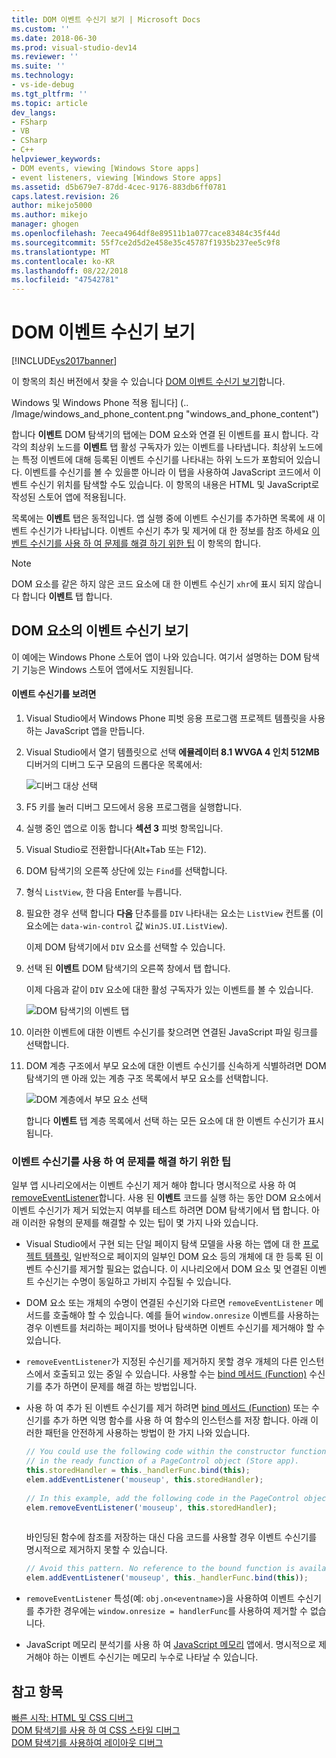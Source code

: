 ```yaml
---
title: DOM 이벤트 수신기 보기 | Microsoft Docs
ms.custom: ''
ms.date: 2018-06-30
ms.prod: visual-studio-dev14
ms.reviewer: ''
ms.suite: ''
ms.technology:
- vs-ide-debug
ms.tgt_pltfrm: ''
ms.topic: article
dev_langs:
- FSharp
- VB
- CSharp
- C++
helpviewer_keywords:
- DOM events, viewing [Windows Store apps]
- event listeners, viewing [Windows Store apps]
ms.assetid: d5b679e7-87dd-4cec-9176-883db6ff0781
caps.latest.revision: 26
author: mikejo5000
ms.author: mikejo
manager: ghogen
ms.openlocfilehash: 7eeca4964df8e89511b1a077cace83484c35f44d
ms.sourcegitcommit: 55f7ce2d5d2e458e35c45787f1935b237ee5c9f8
ms.translationtype: MT
ms.contentlocale: ko-KR
ms.lasthandoff: 08/22/2018
ms.locfileid: "47542781"
---
```

# <a name="view-dom-event-listeners"></a>DOM 이벤트 수신기 보기
[!INCLUDE[vs2017banner](../includes/vs2017banner.md)]

이 항목의 최신 버전에서 찾을 수 있습니다 [DOM 이벤트 수신기 보기](https://docs.microsoft.com/visualstudio/debugger/view-dom-event-listeners)합니다.  
  
Windows 및 Windows Phone 적용 됩니다] (.. /Image/windows_and_phone_content.png "windows_and_phone_content")  
  
 합니다 **이벤트** DOM 탐색기의 탭에는 DOM 요소와 연결 된 이벤트를 표시 합니다. 각각의 최상위 노드를 **이벤트** 탭 활성 구독자가 있는 이벤트를 나타냅니다. 최상위 노드에는 특정 이벤트에 대해 등록된 이벤트 수신기를 나타내는 하위 노드가 포함되어 있습니다. 이벤트를 수신기를 볼 수 있을뿐 아니라 이 탭을 사용하여 JavaScript 코드에서 이벤트 수신기 위치를 탐색할 수도 있습니다. 이 항목의 내용은 HTML 및 JavaScript로 작성된 스토어 앱에 적용됩니다.  
  
 목록에는 **이벤트** 탭은 동적입니다. 앱 실행 중에 이벤트 수신기를 추가하면 목록에 새 이벤트 수신기가 나타납니다. 이벤트 수신기 추가 및 제거에 대 한 정보를 참조 하세요 [이벤트 수신기를 사용 하 여 문제를 해결 하기 위한 팁](#Tips) 이 항목의 합니다.  
  
> [!NOTE]
>  DOM 요소를 같은 하지 않은 코드 요소에 대 한 이벤트 수신기 `xhr`에 표시 되지 않습니다 합니다 **이벤트** 탭 합니다.  
  
## <a name="view-event-listeners-for-dom-elements"></a>DOM 요소의 이벤트 수신기 보기  
 이 예에는 Windows Phone 스토어 앱이 나와 있습니다. 여기서 설명하는 DOM 탐색기 기능은 Windows 스토어 앱에서도 지원됩니다.  
  
#### <a name="to-view-event-listeners"></a>이벤트 수신기를 보려면  
  
1.  Visual Studio에서 Windows Phone 피벗 응용 프로그램 프로젝트 템플릿을 사용하는 JavaScript 앱을 만듭니다.  
  
2.  Visual Studio에서 열기 템플릿으로 선택 **에뮬레이터 8.1 WVGA 4 인치 512MB** 디버거의 디버그 도구 모음의 드롭다운 목록에서:  
  
     ![디버그 대상 선택](../debugger/media/js-dom-debug-target-emu.png "JS_DOM_Debug_Target_Emu")  
  
3.  F5 키를 눌러 디버그 모드에서 응용 프로그램을 실행합니다.  
  
4.  실행 중인 앱으로 이동 합니다 **섹션 3** 피벗 항목입니다.  
  
5.  Visual Studio로 전환합니다(Alt+Tab 또는 F12).  
  
6.  DOM 탐색기의 오른쪽 상단에 있는 `Find`를 선택합니다.  
  
7.  형식 `ListView`, 한 다음 Enter를 누릅니다.  
  
8.  필요한 경우 선택 합니다 **다음** 단추를를 `DIV` 나타내는 요소는 `ListView` 컨트롤 (이 요소에는 `data-win-control` 값 `WinJS.UI.ListView`).  
  
     이제 DOM 탐색기에서 `DIV` 요소를 선택할 수 있습니다.  
  
9. 선택 된 **이벤트** DOM 탐색기의 오른쪽 창에서 탭 합니다.  
  
     이제 다음과 같이 `DIV` 요소에 대한 활성 구독자가 있는 이벤트를 볼 수 있습니다.  
  
     ![DOM 탐색기의 이벤트 탭](../debugger/media/js-dom-events.png "JS_DOM_Events")  
  
10. 이러한 이벤트에 대한 이벤트 수신기를 찾으려면 연결된 JavaScript 파일 링크를 선택합니다.  
  
11. DOM 계층 구조에서 부모 요소에 대한 이벤트 수신기를 신속하게 식별하려면 DOM 탐색기의 맨 아래 있는 계층 구조 목록에서 부모 요소를 선택합니다.  
  
     ![DOM 계층에서 부모 요소 선택](../debugger/media/js-dom-breadcrumbs.png "JS_DOM_Breadcrumbs")  
  
     합니다 **이벤트** 탭 계층 목록에서 선택 하는 모든 요소에 대 한 이벤트 수신기가 표시 됩니다.  
  
###  <a name="Tips"></a> 이벤트 수신기를 사용 하 여 문제를 해결 하기 위한 팁  
 일부 앱 시나리오에서는 이벤트 수신기 제거 해야 합니다 명시적으로 사용 하 여 [removeEventListener](http://msdn.microsoft.com/library/ie/ff975250\(v=vs.85\).aspx)합니다. 사용 된 **이벤트** 코드를 실행 하는 동안 DOM 요소에서 이벤트 수신기가 제거 되었는지 여부를 테스트 하려면 DOM 탐색기에서 탭 합니다. 아래 이러한 유형의 문제를 해결할 수 있는 팁이 몇 가지 나와 있습니다.  
  
-   Visual Studio에서 구현 되는 단일 페이지 탐색 모델을 사용 하는 앱에 대 한 [프로젝트 템플릿](http://msdn.microsoft.com/library/windows/apps/hh758331.aspx), 일반적으로 페이지의 일부인 DOM 요소 등의 개체에 대 한 등록 된 이벤트 수신기를 제거할 필요는 없습니다. 이 시나리오에서 DOM 요소 및 연결된 이벤트 수신기는 수명이 동일하고 가비지 수집될 수 있습니다.  
  
-   DOM 요소 또는 개체의 수명이 연결된 수신기와 다르면 `removeEventListener` 메서드를 호출해야 할 수 있습니다. 예를 들어 `window.onresize` 이벤트를 사용하는 경우 이벤트를 처리하는 페이지를 벗어나 탐색하면 이벤트 수신기를 제거해야 할 수 있습니다.  
  
-   `removeEventListener`가 지정된 수신기를 제거하지 못할 경우 개체의 다른 인스턴스에서 호출되고 있는 중일 수 있습니다. 사용할 수는 [bind 메서드 (Function)](~/E:/Repos/visualstudio-docs-pr/scripting-docs/javascript/reference/bind-method-function-javascript.md) 수신기를 추가 하면이 문제를 해결 하는 방법입니다.  
  
-   사용 하 여 추가 된 이벤트 수신기를 제거 하려면 [bind 메서드 (Function)](~/E:/Repos/visualstudio-docs-pr/scripting-docs/javascript/reference/bind-method-function-javascript.md) 또는 수신기를 추가 하면 익명 함수를 사용 하 여 함수의 인스턴스를 저장 합니다. 아래 이러한 패턴을 안전하게 사용하는 방법이 한 가지 나와 있습니다.  
  
    ```javascript  
    // You could use the following code within the constructor function of an object, or  
    // in the ready function of a PageControl object (Store app).  
    this.storedHandler = this._handlerFunc.bind(this);  
    elem.addEventListener('mouseup', this.storedHandler);  
  
    // In this example, add the following code in the PageControl object's unload function.  
    elem.removeEventListener('mouseup', this.storedHandler);  
  
    ```  
  
     바인딩된 함수에 참조를 저장하는 대신 다음 코드를 사용할 경우 이벤트 수신기를 명시적으로 제거하지 못할 수 있습니다.  
  
    ```javascript  
    // Avoid this pattern. No reference to the bound function is available.  
    elem.addEventListener('mouseup', this._handlerFunc.bind(this));  
    ```  
  
-   `removeEventListener` 특성(예: `obj.on<eventname>`)을 사용하여 이벤트 수신기를 추가한 경우에는 `window.onresize = handlerFunc`를 사용하여 제거할 수 없습니다.  
  
-   JavaScript 메모리 분석기를 사용 하 여 [JavaScript 메모리](../profiling/javascript-memory.md) 앱에서. 명시적으로 제거해야 하는 이벤트 수신기는 메모리 누수로 나타날 수 있습니다.  
  
## <a name="see-also"></a>참고 항목  
 [빠른 시작: HTML 및 CSS 디버그](../debugger/quickstart-debug-html-and-css.md)   
 [DOM 탐색기를 사용 하 여 CSS 스타일 디버그](../debugger/debug-css-styles-using-dom-explorer.md)   
 [DOM 탐색기를 사용하여 레이아웃 디버그](../debugger/debug-layout-using-dom-explorer.md)



